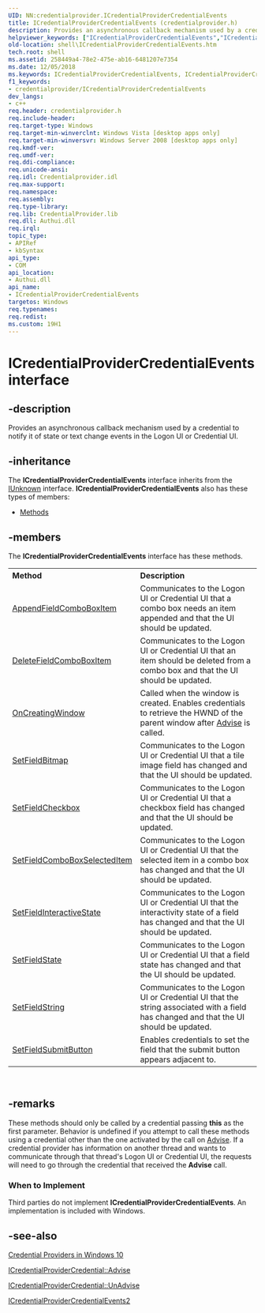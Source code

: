 ```yaml
---
UID: NN:credentialprovider.ICredentialProviderCredentialEvents
title: ICredentialProviderCredentialEvents (credentialprovider.h)
description: Provides an asynchronous callback mechanism used by a credential to notify it of state or text change events in the Logon UI or Credential UI.helpviewer_keywords: ["ICredentialProviderCredentialEvents","ICredentialProviderCredentialEvents interface [Windows Shell]","ICredentialProviderCredentialEvents interface [Windows Shell]","described","credentialprovider/ICredentialProviderCredentialEvents","shell.ICredentialProviderCredentialEvents","shell_ICredentialProviderCredentialEvents"]
old-location: shell\ICredentialProviderCredentialEvents.htm
tech.root: shell
ms.assetid: 258449a4-78e2-475e-ab16-6481207e7354
ms.date: 12/05/2018
ms.keywords: ICredentialProviderCredentialEvents, ICredentialProviderCredentialEvents interface [Windows Shell], ICredentialProviderCredentialEvents interface [Windows Shell],described, credentialprovider/ICredentialProviderCredentialEvents, shell.ICredentialProviderCredentialEvents, shell_ICredentialProviderCredentialEvents
f1_keywords:
- credentialprovider/ICredentialProviderCredentialEvents
dev_langs:
- c++
req.header: credentialprovider.h
req.include-header: 
req.target-type: Windows
req.target-min-winverclnt: Windows Vista [desktop apps only]
req.target-min-winversvr: Windows Server 2008 [desktop apps only]
req.kmdf-ver: 
req.umdf-ver: 
req.ddi-compliance: 
req.unicode-ansi: 
req.idl: Credentialprovider.idl
req.max-support: 
req.namespace: 
req.assembly: 
req.type-library: 
req.lib: CredentialProvider.lib
req.dll: Authui.dll
req.irql: 
topic_type:
- APIRef
- kbSyntax
api_type:
- COM
api_location:
- Authui.dll
api_name:
- ICredentialProviderCredentialEvents
targetos: Windows
req.typenames: 
req.redist: 
ms.custom: 19H1
---
```


# ICredentialProviderCredentialEvents interface


## -description


Provides an asynchronous callback mechanism used by a credential to notify it of state or text change events in the Logon UI or Credential UI.


## -inheritance

The <b xmlns:loc="http://microsoft.com/wdcml/l10n">ICredentialProviderCredentialEvents</b> interface inherits from the <a href="https://docs.microsoft.com/windows/desktop/api/unknwn/nn-unknwn-iunknown">IUnknown</a> interface. <b>ICredentialProviderCredentialEvents</b> also has these types of members:
<ul>
<li><a href="https://docs.microsoft.com/">Methods</a></li>
</ul>

## -members

The <b>ICredentialProviderCredentialEvents</b> interface has these methods.
<table class="members" id="memberListMethods">
<tr>
<th align="left" width="37%">Method</th>
<th align="left" width="63%">Description</th>
</tr>
<tr data="declared;">
<td align="left" width="37%">
<a href="https://docs.microsoft.com/windows/desktop/api/credentialprovider/nf-credentialprovider-icredentialprovidercredentialevents-appendfieldcomboboxitem">AppendFieldComboBoxItem</a>
</td>
<td align="left" width="63%">
Communicates to the Logon UI or Credential UI that a combo box needs an item appended and that the UI should be updated.

</td>
</tr>
<tr data="declared;">
<td align="left" width="37%">
<a href="https://docs.microsoft.com/windows/desktop/api/credentialprovider/nf-credentialprovider-icredentialprovidercredentialevents-deletefieldcomboboxitem">DeleteFieldComboBoxItem</a>
</td>
<td align="left" width="63%">
Communicates to the Logon UI or Credential UI that an item should be deleted from a combo box and that the UI should be updated.

</td>
</tr>
<tr data="declared;">
<td align="left" width="37%">
<a href="https://docs.microsoft.com/windows/desktop/api/credentialprovider/nf-credentialprovider-icredentialprovidercredentialevents-oncreatingwindow">OnCreatingWindow</a>
</td>
<td align="left" width="63%">
Called when the window is created. Enables credentials to retrieve the HWND of the parent window after <a href="https://docs.microsoft.com/windows/desktop/api/credentialprovider/nf-credentialprovider-icredentialprovider-advise">Advise</a> is called.

</td>
</tr>
<tr data="declared;">
<td align="left" width="37%">
<a href="https://docs.microsoft.com/windows/desktop/api/credentialprovider/nf-credentialprovider-icredentialprovidercredentialevents-setfieldbitmap">SetFieldBitmap</a>
</td>
<td align="left" width="63%">
Communicates to the Logon UI or Credential UI that a tile image  field has changed and that the UI should be updated.

</td>
</tr>
<tr data="declared;">
<td align="left" width="37%">
<a href="https://docs.microsoft.com/windows/desktop/api/credentialprovider/nf-credentialprovider-icredentialprovidercredentialevents-setfieldcheckbox">SetFieldCheckbox</a>
</td>
<td align="left" width="63%">
Communicates to the Logon UI or Credential UI that a checkbox field has changed and that the UI should be updated.

</td>
</tr>
<tr data="declared;">
<td align="left" width="37%">
<a href="https://docs.microsoft.com/windows/desktop/api/credentialprovider/nf-credentialprovider-icredentialprovidercredentialevents-setfieldcomboboxselecteditem">SetFieldComboBoxSelectedItem</a>
</td>
<td align="left" width="63%">
Communicates to the Logon UI or Credential UI that the selected item in a combo box has changed and that the UI should be updated.

</td>
</tr>
<tr data="declared;">
<td align="left" width="37%">
<a href="https://docs.microsoft.com/windows/desktop/api/credentialprovider/nf-credentialprovider-icredentialprovidercredentialevents-setfieldinteractivestate">SetFieldInteractiveState</a>
</td>
<td align="left" width="63%">
Communicates to the Logon UI or Credential UI that the interactivity state of a field has changed and that the UI should be updated.

</td>
</tr>
<tr data="declared;">
<td align="left" width="37%">
<a href="https://docs.microsoft.com/windows/desktop/api/credentialprovider/nf-credentialprovider-icredentialprovidercredentialevents-setfieldstate">SetFieldState</a>
</td>
<td align="left" width="63%">
Communicates to the Logon UI or Credential UI that a field state has changed and that the UI should be updated.

</td>
</tr>
<tr data="declared;">
<td align="left" width="37%">
<a href="https://docs.microsoft.com/windows/desktop/api/credentialprovider/nf-credentialprovider-icredentialprovidercredentialevents-setfieldstring">SetFieldString</a>
</td>
<td align="left" width="63%">
Communicates to the Logon UI or Credential UI that the string associated with a field has changed and that the UI should be updated.

</td>
</tr>
<tr data="declared;">
<td align="left" width="37%">
<a href="https://docs.microsoft.com/windows/desktop/api/credentialprovider/nf-credentialprovider-icredentialprovidercredentialevents-setfieldsubmitbutton">SetFieldSubmitButton</a>
</td>
<td align="left" width="63%">
Enables credentials to set the field that the submit button appears adjacent to.

</td>
</tr>
</table> 


## -remarks



These methods should only be called by a credential passing <b>this</b> as the first parameter. Behavior is undefined if you attempt to call these methods using a credential other than the one activated by the call on <a href="https://docs.microsoft.com/windows/desktop/api/credentialprovider/nf-credentialprovider-icredentialprovidercredential-advise">Advise</a>. If a credential provider has information on another thread and wants to communicate through that thread's Logon UI or Credential UI, the requests will need to go through the credential that received the <b>Advise</b> call.

<h3><a id="When_to_Implement"></a><a id="when_to_implement"></a><a id="WHEN_TO_IMPLEMENT"></a>When to Implement</h3>
Third parties do not implement <b>ICredentialProviderCredentialEvents</b>. An implementation is included with Windows.




## -see-also




<a href="https://docs.microsoft.com/windows/desktop/SecAuthN/credential-providers-in-windows">Credential Providers in Windows 10</a>



<a href="https://docs.microsoft.com/windows/desktop/api/credentialprovider/nf-credentialprovider-icredentialprovidercredential-advise">ICredentialProviderCredential::Advise</a>



<a href="https://docs.microsoft.com/windows/desktop/api/credentialprovider/nf-credentialprovider-icredentialprovidercredential-unadvise">ICredentialProviderCredential::UnAdvise</a>



<a href="https://docs.microsoft.com/windows/desktop/api/credentialprovider/nn-credentialprovider-icredentialprovidercredentialevents2">ICredentialProviderCredentialEvents2</a>
 

 

